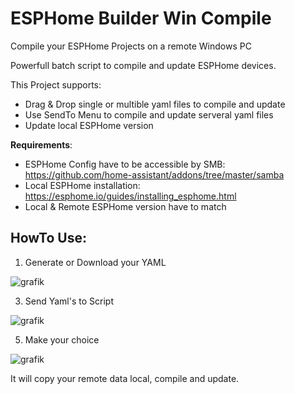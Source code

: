 # ESPHome Builder Win Compile
Compile your ESPHome Projects on a remote Windows PC

Powerfull batch script to compile and update ESPHome devices.

This Project supports:
- Drag & Drop single or multible yaml files to compile and update
- Use SendTo Menu to compile and update serveral yaml files
- Update local ESPHome version

**Requirements**:
- ESPHome Config have to be accessible by SMB: https://github.com/home-assistant/addons/tree/master/samba
- Local ESPHome installation: https://esphome.io/guides/installing_esphome.html
- Local & Remote ESPHome version have to match

## HowTo Use:

1. Generate or Download your YAML

![grafik](https://github.com/user-attachments/assets/f305ccdb-0b0f-4e27-921f-f50ac3c4e4da)

3. Send Yaml's to Script
   
![grafik](https://github.com/user-attachments/assets/fbebe9b5-17d0-40ec-ad12-5f29efc1d7ee)

5. Make your choice
   
![grafik](https://github.com/user-attachments/assets/cb0b96d6-0285-41fa-aad3-7ae327f86017)

It will copy your remote data local, compile and update.








